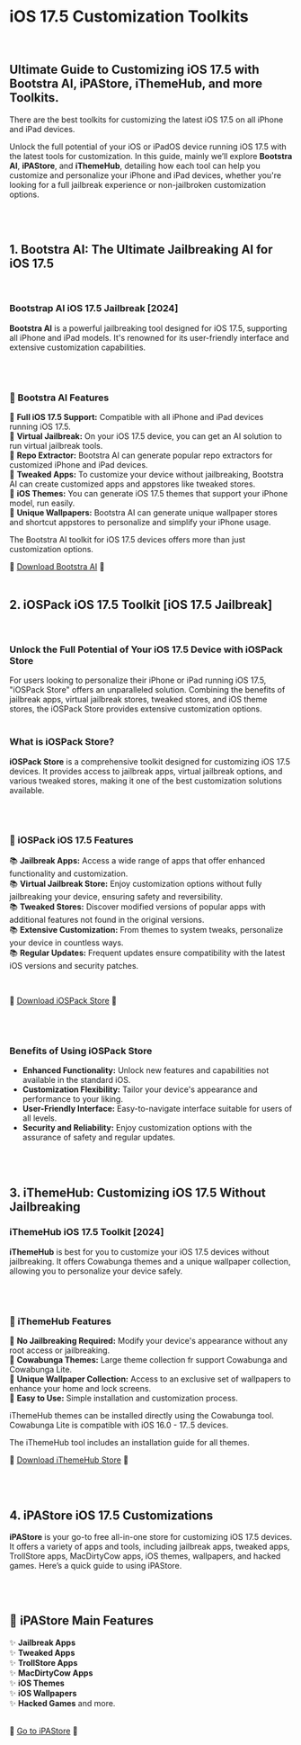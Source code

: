 # iOS 17.5 Customization Toolkits
<br>

## Ultimate Guide to Customizing iOS 17.5 with Bootstra AI, iPAStore, iThemeHub, and more Toolkits.

There are the best toolkits for customizing the latest iOS 17.5 on all iPhone and iPad devices.

Unlock the full potential of your iOS or iPadOS device running iOS 17.5 with the latest tools for customization. In this guide, mainly we’ll explore **Bootstra AI**, **iPAStore**, and **iThemeHub**, detailing how each tool can help you customize and personalize your iPhone and iPad devices, whether you're looking for a full jailbreak experience or non-jailbroken customization options.

<br><br>
## 1. Bootstra AI: The Ultimate Jailbreaking AI for iOS 17.5
<br>

### Bootstrap AI iOS 17.5 Jailbreak [2024]

<b>Bootstra AI</b> is a powerful jailbreaking tool designed for iOS 17.5, supporting all iPhone and iPad models. It's renowned for its user-friendly interface and extensive customization capabilities.

<br><br>
### 🎁 Bootstra AI Features
💫 **Full iOS 17.5 Support:** Compatible with all iPhone and iPad devices running iOS 17.5. <br>
💫 **Virtual Jailbreak:** On your iOS 17.5 device, you can get an AI solution to run virtual jailbreak tools.<br>
💫 **Repo Extractor:** Bootstra AI can generate popular repo extractors for customized iPhone and iPad devices. <br>
💫 **Tweaked Apps:** To customize your device without jailbreaking, Bootstra AI can create customized apps and appstores like tweaked stores. <br>
💫 **iOS Themes:** You can generate iOS 17.5 themes that support your iPhone model, run easily. <br>
💫 **Unique Wallpapers:** Bootstra AI can generate unique wallpaper stores and shortcut appstores to personalize and simplify your iPhone usage. <br>

The Bootstra AI toolkit for iOS 17.5 devices offers more than just customization options.
<br>

📱 <a href="https://iospack.com/apps/bootstra-ai/">Download Bootstra AI</a> 🚀
<br><br>

## 2. iOSPack iOS 17.5 Toolkit [iOS 17.5 Jailbreak]
<br>

### Unlock the Full Potential of Your iOS 17.5 Device with iOSPack Store

For users looking to personalize their iPhone or iPad running iOS 17.5, "iOSPack Store" offers an unparalleled solution. Combining the benefits of jailbreak apps, virtual jailbreak stores, tweaked stores, and iOS theme stores, the iOSPack Store provides extensive customization options. 
<br><br>

### What is iOSPack Store?

<b>iOSPack Store</b> is a comprehensive toolkit designed for customizing iOS 17.5 devices. It provides access to jailbreak apps, virtual jailbreak options, and various tweaked stores, making it one of the best customization solutions available.

<br><br>

### 🎁 iOSPack iOS 17.5 Features

📚 **Jailbreak Apps:** Access a wide range of apps that offer enhanced functionality and customization. <br>
📚 **Virtual Jailbreak Store:** Enjoy customization options without fully jailbreaking your device, ensuring safety and reversibility. <br>
📚 **Tweaked Stores:** Discover modified versions of popular apps with additional features not found in the original versions. <br>
📚 **Extensive Customization:** From themes to system tweaks, personalize your device in countless ways. <br>
📚 **Regular Updates:** Frequent updates ensure compatibility with the latest iOS versions and security patches. <br> 

<br>

📱 <a href="https://iospack.com/store/">Download iOSPack Store</a> 🚀

<br><br>

### Benefits of Using iOSPack Store

- **Enhanced Functionality:** Unlock new features and capabilities not available in the standard iOS.
- **Customization Flexibility:** Tailor your device's appearance and performance to your liking.
- **User-Friendly Interface:** Easy-to-navigate interface suitable for users of all levels.
- **Security and Reliability:** Enjoy customization options with the assurance of safety and regular updates.

<br><br>
## 3. iThemeHub: Customizing iOS 17.5 Without Jailbreaking

### iThemeHub iOS 17.5 Toolkit [2024]
**iThemeHub** is best for you to customize your iOS 17.5 devices without jailbreaking. It offers Cowabunga themes and a unique wallpaper collection, allowing you to personalize your device safely.

<br><br>

### 🎁 iThemeHub Features
🎨 **No Jailbreaking Required:** Modify your device's appearance without any root access or  jailbreaking. <br>
🎨 **Cowabunga Themes:** Large theme collection fr support Cowabunga and Cowabunga Lite. <br>
🎨 **Unique Wallpaper Collection:** Access to an exclusive set of wallpapers to enhance your home and lock screens. <br>
🎨 **Easy to Use:** Simple installation and customization process. <br>

iThemeHub themes can be installed directly using the Cowabunga tool. Cowabunga Lite is compatible with iOS 16.0 - 17..5 devices.

The iThemeHub tool includes an installation guide for all themes.

📱 <a href="https://iospack.com/ithemehub/">Download iThemeHub Store</a> 🚀

<br><br>

## 4. iPAStore iOS 17.5 Customizations

**iPAStore** is your go-to free all-in-one store for customizing iOS 17.5 devices. It offers a variety of apps and tools, including jailbreak apps, tweaked apps, TrollStore apps, MacDirtyCow apps, iOS themes, wallpapers, and hacked games. Here’s a quick guide to using iPAStore.

<br><br>
## 🎁 iPAStore Main Features

✨ **Jailbreak Apps** <br>
✨ **Tweaked Apps** <br>
✨ **TrollStore Apps** <br>
✨ **MacDirtyCow Apps** <br>
✨ **iOS Themes** <br>
✨ **iOS Wallpapers** <br>
✨ **Hacked Games** and more. <br>

<br>
📱 <a href="https://iexmo.com/ipastore/">Go to iPAStore</a> 🚀

<br><br>
